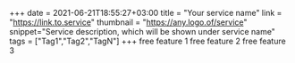 +++
date = 2021-06-21T18:55:27+03:00
title = "Your service name"
link = "https://link.to.service"
thumbnail = "https://any.logo.of/service"
snippet="Service description, which will be shown under service name"
tags = ["Tag1","Tag2","TagN"]
+++ 
free feature 1
free feature 2
free feature 3
